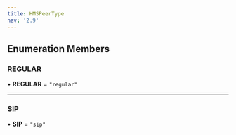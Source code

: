```yaml
---
title: HMSPeerType
nav: '2.9'
---
```


## Enumeration Members

### REGULAR

• **REGULAR** = `"regular"`

---

### SIP

• **SIP** = `"sip"`
